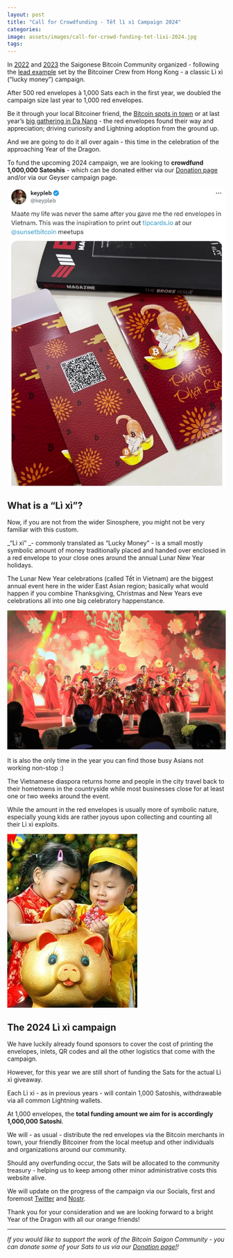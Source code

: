```yaml
---
layout: post
title: "Call for Crowdfunding - Tết lì xì Campaign 2024"
categories: 
image: assets/images/call-for-crowd-funding-tet-lixi-2024.jpg
tags: 
---
```

In [2022](https://bitcoinsaigon.org/li-xi-2022/) and [2023](https://bitcoinsaigon.org/li-xi-2023/) the Saigonese Bitcoin Community organized - following the [lead example](https://www.bitcoin.org.hk/laisee/) set by the Bitcoiner Crew from Hong Kong - a classic Lì xì (“lucky money”) campaign.

After 500 red envelopes à 1,000 Sats each in the first year, we doubled the campaign size last year to 1,000 red envelopes.

Be it through your local Bitcoiner friend, the [Bitcoin spots in town](https://bitcoinsaigon.org/sats-bitcoin-merchants-directory-saigon) or at last year’s [big gathering in Da Nang](https://bitcoinsaigon.org/lightningcon-vietnam-2023/) - the red envelopes found their way and appreciation; driving curiosity and Lightning adoption from the ground up.

And we are going to do it all over again - this time in the celebration of the approaching Year of the Dragon.

To fund the upcoming 2024 campaign, we are looking to **crowdfund 1,000,000 Satoshis** - which can be donated either via our [Donation page](https://bitcoinsaigon.org/donate-satoshis) and/or via our Geyser campaign page.

![Li Xi](assets/images/call-for-crowd-funding-tet-lixi-2024-1.jpg)

## What is a “Lì xì”?

Now, if you are not from the wider Sinosphere, you might not be very familiar with this custom.

_“Lì xì” _- commonly translated as “Lucky Money” - is a small mostly symbolic amount of money traditionally placed and handed over enclosed in a red envelope to your close ones around the annual Lunar New Year holidays.

The Lunar New Year celebrations (called Tết in Vietnam) are the biggest annual event here in the wider East Asian region; basically what would happen if you combine Thanksgiving, Christmas and New Years eve celebrations all into one big celebratory happenstance.

![Li Xi](assets/images/call-for-crowd-funding-tet-lixi-2024-2.jpg)

It is also the only time in the year you can find those busy Asians not working non-stop :) 

The Vietnamese diaspora returns home and people in the city travel back to their hometowns in the countryside while most businesses close for at least one or two weeks around the event.

While the amount in the red envelopes is usually more of symbolic nature, especially young kids are rather joyous upon collecting and counting all their Lì xì exploits.

![Li Xi](assets/images/call-for-crowd-funding-tet-lixi-2024-3.jpg)

## The 2024 Lì xì campaign

We have luckily already found sponsors to cover the cost of printing the envelopes, inlets, QR codes and all the other logistics that come with the campaign.

However, for this year we are still short of funding the Sats for the actual Lì xì giveaway.

Each Lì xì - as in previous years - will contain 1,000 Satoshis, withdrawable via all common Lightning wallets. 

At 1,000 envelopes, the **total funding amount we aim for is accordingly 1,000,000 Satoshi**.

We will - as usual - distribute the red envelopes via the Bitcoin merchants in town, your friendly Bitcoiner from the local meetup and other individuals and organizations around our community.

Should any overfunding occur, the Sats will be allocated to the community treasury - helping us to keep among other minor administrative costs this website alive.

We will update on the progress of the campaign via our Socials, first and foremost [Twitter](https://twitter.com/BitcoinSaigon) and [Nostr](https://iris.to/npub13ek3cargj3wtuduut5y0jkdlqkmvxmrvzzex96krzejjj580t9ashr4946).

Thank you for your consideration and we are looking forward to a bright Year of the Dragon with all our orange friends!

---

*If you would like to support the work of the Bitcoin Saigon Community - you can donate some of your Sats to us via our [Donation page!](https://bitcoinsaigon.org/donate-satoshis)!*